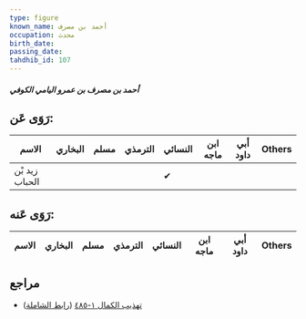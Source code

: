 ```yaml
---
type: figure
known_name: أحمد بن مصرف
occupation: محدث
birth_date:
passing_date:
tahdhib_id: 107
---
```

##### أحمد بن مصرف بن عمرو اليامي الكوفي

## رَوَى عَن:
| الاسم          | البخاري | مسلم | الترمذي | النسائي | ابن ماجه | أبي داود | Others |
| -------------- | ------- | ---- | ------- | ------- | -------- | -------- | ------ |
| زيد بْن الحباب |         |      |         | ✔       |          |          |        |
## رَوَى عَنه:
| الاسم | البخاري | مسلم | الترمذي | النسائي | ابن ماجه | أبي داود | Others |
| ----- | ------- | ---- | ------- | ------- | -------- | -------- | ------ |
## مراجع
- [تهذيب الكمال ١-٤٨٥](obsidian://open?vault=Tahdhib-al-Kamal&file=Figures/١٠٧-أحمد%20بن%20مصرف%20بن%20عمرو%20اليامي%20الكوفي) ([رابط الشاملة](https://shamela.ws/book/3722/484))